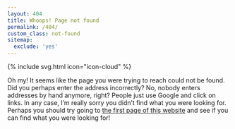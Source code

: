 ```yaml
---
layout: 404
title: Whoops! Page not found
permalink: /404/
custom_class: not-found
sitemap:
  exclude: 'yes'
---
```

{% include svg.html icon="icon-cloud" %}

Oh my! It seems like the page you were trying to reach could not be found. Did you perhaps enter the address incorrectly? No, nobody enters addresses by hand anymore, right? People just use Google and click on links. In any case, I’m really sorry you didn’t find what you were looking for. Perhaps you should try going to [the first page of this website](/) and see if you can find what you were looking for!
